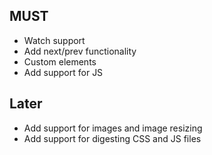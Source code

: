 ## MUST

- Watch support
- Add next/prev functionality
- Custom elements
- Add support for JS

## Later

- Add support for images and image resizing
- Add support for digesting CSS and JS files

